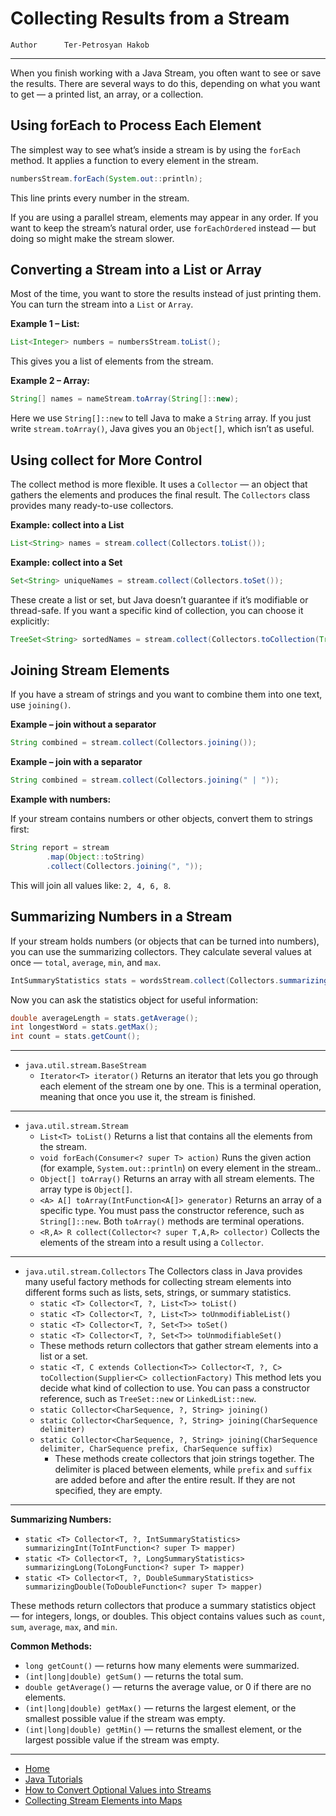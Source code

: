 # Collecting Results from a Stream

```info
Author      Ter-Petrosyan Hakob
```

---

When you finish working with a Java Stream, you often want to see or save the results.
There are several ways to do this, depending on what you want to get — a printed list, an array, or a collection.

## Using forEach to Process Each Element

The simplest way to see what’s inside a stream is by using the `forEach` method. It applies a function to every element in the stream.

```java
numbersStream.forEach(System.out::println);
```

This line prints every number in the stream.

If you are using a parallel stream, elements may appear in any order. If you want to keep the stream’s natural order, use 
`forEachOrdered` instead — but doing so might make the stream slower.

## Converting a Stream into a List or Array

Most of the time, you want to store the results instead of just printing them.
You can turn the stream into a `List` or `Array`.

**Example 1 – List:**

```java
List<Integer> numbers = numbersStream.toList();
```

This gives you a list of elements from the stream.

**Example 2 – Array:**

```java
String[] names = nameStream.toArray(String[]::new);
```

Here we use `String[]::new` to tell Java to make a `String` array.
If you just write `stream.toArray()`, Java gives you an `Object[]`, which isn’t as useful.

## Using collect for More Control

The collect method is more flexible. It uses a `Collector` — an object that gathers the elements and produces the final result. 
The `Collectors` class provides many ready-to-use collectors.

**Example: collect into a List**

```java
List<String> names = stream.collect(Collectors.toList());
```

**Example: collect into a Set**
```java
Set<String> uniqueNames = stream.collect(Collectors.toSet());
```

These create a list or set, but Java doesn’t guarantee if it’s modifiable or thread-safe.
If you want a specific kind of collection, you can choose it explicitly:

```java
TreeSet<String> sortedNames = stream.collect(Collectors.toCollection(TreeSet::new));
```

## Joining Stream Elements

If you have a stream of strings and you want to combine them into one text, use `joining()`.

**Example – join without a separator**

```java
String combined = stream.collect(Collectors.joining());
```

**Example – join with a separator**

```java
String combined = stream.collect(Collectors.joining(" | "));
```

**Example with numbers:**

If your stream contains numbers or other objects, convert them to strings first:

```java
String report = stream
        .map(Object::toString)
        .collect(Collectors.joining(", "));

```

This will join all values like: `2, 4, 6, 8`.

## Summarizing Numbers in a Stream

If your stream holds numbers (or objects that can be turned into numbers), you can use the summarizing collectors.
They calculate several values at once — `total`, `average`, `min`, and `max`.

```java
IntSummaryStatistics stats = wordsStream.collect(Collectors.summarizingInt(String::length));
```

Now you can ask the statistics object for useful information:

```java
double averageLength = stats.getAverage();
int longestWord = stats.getMax();
int count = stats.getCount();
```

---

- `java.util.stream.BaseStream` 
  - `Iterator<T> iterator()` Returns an iterator that lets you go through each element of the stream one by one.
        This is a terminal operation, meaning that once you use it, the stream is finished.

---

- `java.util.stream.Stream` 
  - `List<T> toList()` Returns a list that contains all the elements from the stream.
  - `void forEach(Consumer<? super T> action)` Runs the given action (for example, `System.out::println`) on every element in the stream..
  - `Object[] toArray()` Returns an array with all stream elements. The array type is `Object[]`.
  - `<A> A[] toArray(IntFunction<A[]> generator)` Returns an array of a specific type. You must pass the constructor reference, such as `String[]::new`.
        Both `toArray()` methods are terminal operations.
  - `<R,A> R collect(Collector<? super T,A,R> collector)` Collects the elements of the stream into a result using a `Collector`.

---        

- `java.util.stream.Collectors` The Collectors class in Java provides many useful factory methods for collecting stream elements 
        into different forms such as lists, sets, strings, or summary statistics.
  - `static <T> Collector<T, ?, List<T>> toList()`
  - `static <T> Collector<T, ?, List<T>> toUnmodifiableList()`
  - `static <T> Collector<T, ?, Set<T>> toSet()`
  - `static <T> Collector<T, ?, Set<T>> toUnmodifiableSet()`
   - These methods return collectors that gather stream elements into a list or a set.
  - `static <T, C extends Collection<T>> Collector<T, ?, C> toCollection(Supplier<C> collectionFactory)` This method lets you decide what kind of collection to use.
        You can pass a constructor reference, such as `TreeSet::new` or `LinkedList::new`.
  - `static Collector<CharSequence, ?, String> joining()`
  - `static Collector<CharSequence, ?, String> joining(CharSequence delimiter)`
  - `static Collector<CharSequence, ?, String> joining(CharSequence delimiter, CharSequence prefix, CharSequence suffix)`
    - These methods create collectors that join strings together. The delimiter is placed between elements, while `prefix` and `suffix` are 
    added before and after the entire result. If they are not specified, they are empty.

---

**Summarizing Numbers:**

- `static <T> Collector<T, ?, IntSummaryStatistics> summarizingInt(ToIntFunction<? super T> mapper)`
- `static <T> Collector<T, ?, LongSummaryStatistics> summarizingLong(ToLongFunction<? super T> mapper)`
- `static <T> Collector<T, ?, DoubleSummaryStatistics> summarizingDouble(ToDoubleFunction<? super T> mapper)`

These methods return collectors that produce a summary statistics object — for integers, longs, or doubles.
This object contains values such as `count`, `sum`, `average`, `max`, and `min`.

**Common Methods:**

- `long getCount()` — returns how many elements were summarized.
- `(int|long|double) getSum()` — returns the total sum.
- `double getAverage()` — returns the average value, or 0 if there are no elements.
- `(int|long|double) getMax()` — returns the largest element, or the smallest possible value if the stream was empty.
- `(int|long|double) getMin()` — returns the smallest element, or the largest possible value if the stream was empty.

---

- [Home](./../../README.md)
- [Java Tutorials](./../tutorials.md)
- [How to Convert Optional Values into Streams](./5_How_to_Convert_Optional_Values_into_Streams.md)
- [Collecting Stream Elements into Maps](./7_Collecting_Stream_Elements_into_Maps.md)
